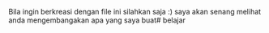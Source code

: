 Bila ingin berkreasi dengan file ini silahkan saja :) saya akan senang melihat anda mengembangakan apa yang saya buat# belajar
